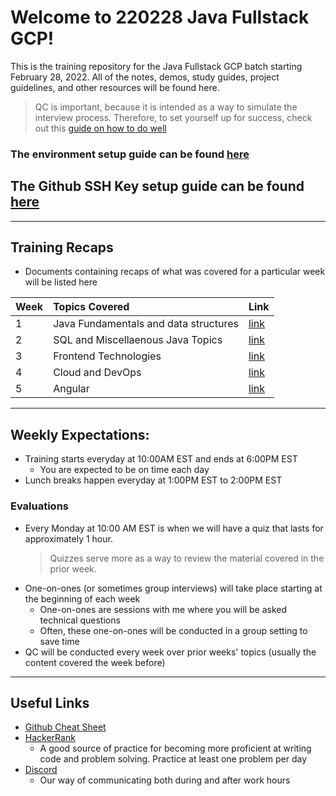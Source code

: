 # Welcome to 220228 Java Fullstack GCP!
This is the training repository for the Java Fullstack GCP batch starting February 28, 2022. All of the notes, demos, study guides, project guidelines, and other resources will be found here.

> QC is important, because it is intended as a way to simulate the interview process. Therefore, to set yourself up for success, check out this [guide on how to do well](./how-to-do-well-in-qc.md)

### The environment setup guide can be found [here](https://github.com/java-gcp-220228/environment-setup-guide)

## The Github SSH Key setup guide can be found [here](./github-ssh/README.md)

---

## Training Recaps
* Documents containing recaps of what was covered for a particular week will be listed here

| Week | Topics Covered | Link |
| :--- | :------------- | :--- |
| 1 | Java Fundamentals and data structures | [link](https://github.com/java-gcp-220228/training/blob/main/recaps/week-1-recap.md) |
| 2 | SQL and Miscellaenous Java Topics | [link](https://github.com/java-gcp-220228/training/blob/main/recaps/week-2-recap.md) |
| 3 | Frontend Technologies | [link](https://github.com/java-gcp-220228/training/blob/main/recaps/week-3-recap.md) |
| 4 | Cloud and DevOps | [link](https://github.com/java-gcp-220228/training/blob/main/recaps/week-4-recap.md) |
| 5 | Angular | [link](https://github.com/java-gcp-220228/training/blob/main/recaps/week-5-recap.md) |
---

## Weekly Expectations:
* Training starts everyday at 10:00AM EST and ends at 6:00PM EST
    - You are expected to be on time each day
* Lunch breaks happen everyday at 1:00PM EST to 2:00PM EST

### Evaluations

* Every Monday at 10:00 AM EST is when we will have a quiz that lasts for approximately 1 hour.
    > Quizzes serve more as a way to review the material covered in the prior week.
* One-on-ones (or sometimes group interviews) will take place starting at the beginning of each week
    - One-on-ones are sessions with me where you will be asked technical questions
    - Often, these one-on-ones will be conducted in a group setting to save time
* QC will be conducted every week over prior weeks' topics (usually the content covered the week before)

---

## Useful Links
* [Github Cheat Sheet](https://i.redd.it/8341g68g1v7y.png)
* [HackerRank](https://www.hackerrank.com/)
    - A good source of practice for becoming more proficient at writing code and problem solving. Practice at least one problem per day
* [Discord](https://discord.gg/wgWePza3)
    - Our way of communicating both during and after work hours

